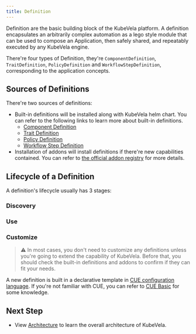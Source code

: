 ```yaml
---
title: Definition
---
```


Definition are the basic building block of the KubeVela platform. A definition encapsulates an arbitrarily complex automation as a lego style module that can be used to compose an Application, then safely shared, and repeatably executed by any KubeVela engine.

There're four types of Definition, they're `ComponentDefinition`, `TraitDefinition`, `PolicyDefinition` and `WorkflowStepDefinition`, corresponding to the application concepts.

## Sources of Definitions

There're two sources of definitions:

* Built-in definitions will be installed along with KubeVela helm chart. You can refer to the following links to learn more about built-in definitions.
    - [Component Definition](../end-user/components/references)
    - [Trait Definition](../end-user/traits/references)
    - [Policy Definition](../end-user/policies/references)
    - [Workflow Step Definition](../end-user/workflow/built-in-workflow-defs)
* Installation of addons will install definitions if there're new capabilities contained. You can refer to [the official addon registry](../reference/addons/overview) for more details.

## Lifecycle of a Definition

A definition's lifecycle usually has 3 stages:

### Discovery

### Use

### Customize

> ⚠️ In most cases, you don't need to customize any definitions unless you're going to extend the capability of KubeVela. Before that, you should check the built-in definitions and addons to confirm if they can fit your needs.

A new definition is built in a declarative template in [CUE configuration language](https://cuelang.org/). If you're not familiar with CUE, you can refer to [CUE Basic](../platform-engineers/cue/basic) for some knowledge. 

## Next Step

- View [Architecture](./architecture) to learn the overall architecture of KubeVela.
